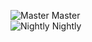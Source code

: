 ![Master](http://git.chemsorly.com/SPES/ModelVerifier-Base/badges/master/build.svg) Master  
![Nightly](http://git.chemsorly.com/SPES/ModelVerifier-Base/badges/nightly/build.svg) Nightly  